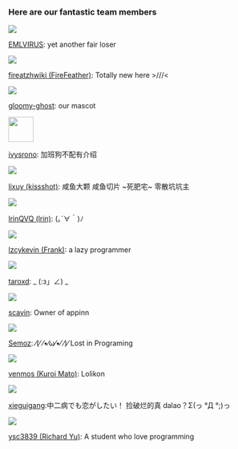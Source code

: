 ### Here are our fantastic team members

<img src="https://avatars0.githubusercontent.com/u/16912240?v=3&s=50"/>

[EMLVIRUS](https://github.com/EMLVIRUS): yet another fair loser

<img src="https://avatars0.githubusercontent.com/u/30582187?v=4&s=50"/>

[fireatzhwiki (FireFeather)](https://github.com/fireatzhwiki): Totally new here >///<

<img src="https://avatars0.githubusercontent.com/u/13086421?v=3&s=50"/>

[gloomy-ghost](https://github.com/gloomy-ghost): our mascot

<img src="https://avatars1.githubusercontent.com/u/2649544?v=3&s=50" width="50px" height="50px" />

[ivysrono](https://github.com/ivysrono): 加班狗不配有介绍

<img src="https://avatars2.githubusercontent.com/u/4530897?v=3&s=50"/>

[lixuy (kissshot)](https://github.com/lixuy): 咸鱼大颗 咸鱼切片 ~死肥宅~ 零散坑坑主

<img src="https://avatars0.githubusercontent.com/u/12861134?v=3&s=50"/>

[lrinQVQ (lrin)](https://github.com/lrinQVQ): (｡´∀｀)ﾉ

<img src="https://avatars1.githubusercontent.com/u/6477565?v=3&s=50"/>

[lzcykevin (Frank)](https://github.com/lzcykevin): a lazy programmer

<img src="https://avatars3.githubusercontent.com/u/6070540?v=3&s=50"/>

[taroxd](https://github.com/taroxd): _  (:з」∠)  _

<img src="https://avatars0.githubusercontent.com/u/716584?v=3&s=50"/>

[scavin](https://www.appinn.com): Owner of appinn

<img src="https://avatars3.githubusercontent.com/u/17057917?v=3&s=50"/>

[Semoz](https://github.com/Semoz): ⁄(⁄ ⁄•⁄ω⁄•⁄ ⁄)⁄ Lost in Programing

<img src="https://avatars2.githubusercontent.com/u/26290153?v=3&s=50"/>

[venmos (Kuroi Mato)](https://venmos.com/): Lolikon

<img src="https://avatars1.githubusercontent.com/u/9410171?v=3&s=50"/>

[xieguigang](https://github.com/xieguigang):中二病でも恋がしたい！ 捡破烂的真 dalao？Σ(っ °Д °;)っ

<img src="https://avatars3.githubusercontent.com/u/12028138?v=3&s=50"/>

[ysc3839 (Richard Yu)](https://github.com/ysc3839): A student who love programming
